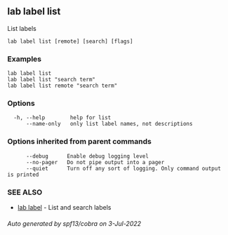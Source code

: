 ## lab label list

List labels

```
lab label list [remote] [search] [flags]
```

### Examples

```
lab label list
lab label list "search term"
lab label list remote "search term"
```

### Options

```
  -h, --help        help for list
      --name-only   only list label names, not descriptions
```

### Options inherited from parent commands

```
      --debug      Enable debug logging level
      --no-pager   Do not pipe output into a pager
      --quiet      Turn off any sort of logging. Only command output is printed
```

### SEE ALSO

* [lab label](lab_label.md)	 - List and search labels

###### Auto generated by spf13/cobra on 3-Jul-2022

